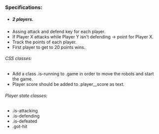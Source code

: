 <h3>Specifications:</h3>

<ul>
<li><h5>2 players.</h5></li>
<li>Assing attack and defend key for each player.</li>
<li>If Player X attacks while Player Y isn't defending -> point for Player X.</li>
<li>Track the points of each player.</li>
<li>First player to get to 20 points wins.</li>
</ul>

<h6>CSS classes:</h6>

<ul>
<li>Add a class .is-running to .game in order to move the robots and start the game.</li>
<li>Player score should be added to .player__score as text.</li>
</ul>

<h6>Player state classes:</h6>

<ul>
<li>.is-attacking</li>
<li>.is-defending</li>
<li>.is-defeated</li>
<li>.got-hit</li>
</ul>


